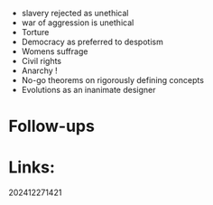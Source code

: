 - slavery rejected as unethical
- war of aggression is unethical
- Torture
- Democracy as preferred to despotism
- Womens suffrage 
- Civil rights
- Anarchy !
- No-go theorems on rigorously defining concepts 
- Evolutions as an inanimate designer 



# Follow-ups


# Links: 



202412271421
